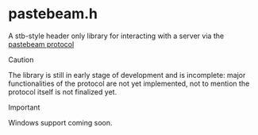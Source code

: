 # pastebeam.h

A stb-style header only library for interacting with a server via the [pastebeam protocol](https://github.com/tsoding/pastebeam/)

> [!CAUTION]
> The library is still in early stage of development and is incomplete:
> major functionalities of the protocol are not yet implemented, not to mention
> the protocol itself is not finalized yet.

> [!IMPORTANT]
> Windows support coming soon.
